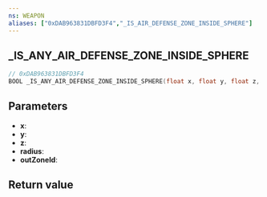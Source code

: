 ```yaml
---
ns: WEAPON
aliases: ["0xDAB963831DBFD3F4","_IS_AIR_DEFENSE_ZONE_INSIDE_SPHERE"]
---
```

## _IS_ANY_AIR_DEFENSE_ZONE_INSIDE_SPHERE

```c
// 0xDAB963831DBFD3F4
BOOL _IS_ANY_AIR_DEFENSE_ZONE_INSIDE_SPHERE(float x, float y, float z, float radius, int outZoneId);
```

## Parameters
* **x**: 
* **y**: 
* **z**: 
* **radius**: 
* **outZoneId**: 

## Return value
